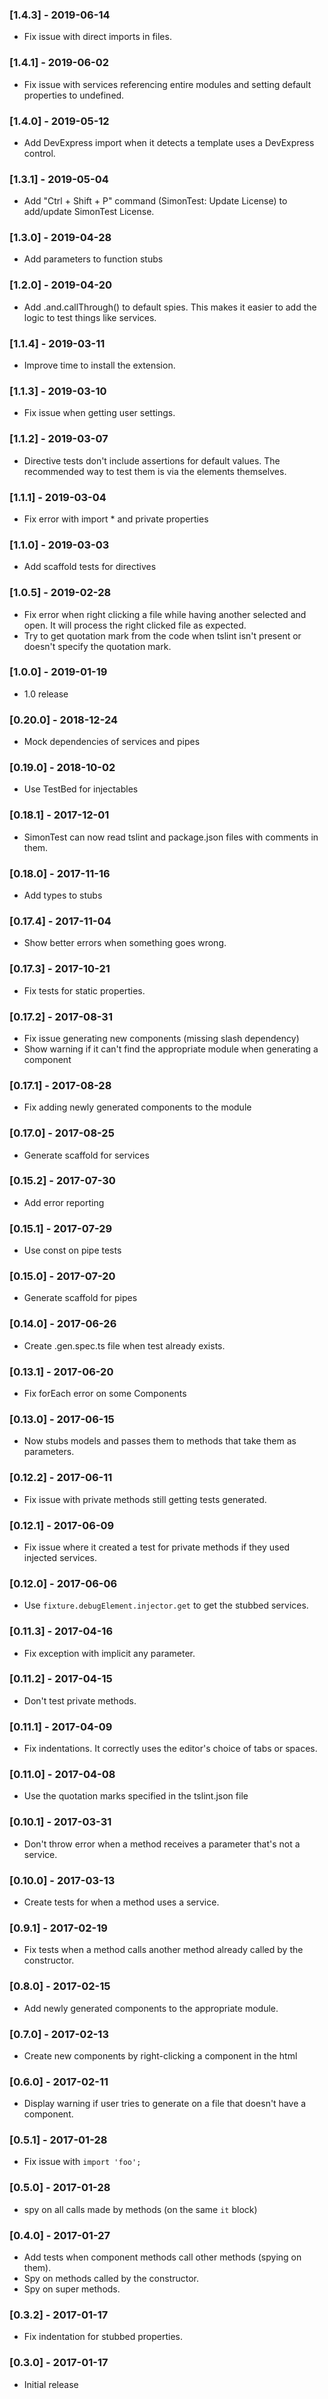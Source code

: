 ### [1.4.3] - 2019-06-14

- Fix issue with direct imports in files.

### [1.4.1] - 2019-06-02

- Fix issue with services referencing entire modules and setting default properties to undefined.

### [1.4.0] - 2019-05-12

- Add DevExpress import when it detects a template uses a DevExpress control.

### [1.3.1] - 2019-05-04

- Add "Ctrl + Shift + P" command (SimonTest: Update License) to add/update SimonTest License.

### [1.3.0] - 2019-04-28

- Add parameters to function stubs

### [1.2.0] - 2019-04-20

- Add .and.callThrough() to default spies. This makes it easier to add the logic to test things like services.

### [1.1.4] - 2019-03-11

- Improve time to install the extension.

### [1.1.3] - 2019-03-10

- Fix issue when getting user settings.

### [1.1.2] - 2019-03-07

- Directive tests don't include assertions for default values. The recommended way to test them is via the elements themselves.

### [1.1.1] - 2019-03-04

- Fix error with import \* and private properties

### [1.1.0] - 2019-03-03

- Add scaffold tests for directives

### [1.0.5] - 2019-02-28

- Fix error when right clicking a file while having another selected and open. It will process the right clicked file as expected.
- Try to get quotation mark from the code when tslint isn't present or doesn't specify the quotation mark.

### [1.0.0] - 2019-01-19

- 1.0 release

### [0.20.0] - 2018-12-24

- Mock dependencies of services and pipes

### [0.19.0] - 2018-10-02

- Use TestBed for injectables

### [0.18.1] - 2017-12-01

- SimonTest can now read tslint and package.json files with comments in them.

### [0.18.0] - 2017-11-16

- Add types to stubs

### [0.17.4] - 2017-11-04

- Show better errors when something goes wrong.

### [0.17.3] - 2017-10-21

- Fix tests for static properties.

### [0.17.2] - 2017-08-31

- Fix issue generating new components (missing slash dependency)
- Show warning if it can't find the appropriate module when generating a
  component

### [0.17.1] - 2017-08-28

- Fix adding newly generated components to the module

### [0.17.0] - 2017-08-25

- Generate scaffold for services

### [0.15.2] - 2017-07-30

- Add error reporting

### [0.15.1] - 2017-07-29

- Use const on pipe tests

### [0.15.0] - 2017-07-20

- Generate scaffold for pipes

### [0.14.0] - 2017-06-26

- Create .gen.spec.ts file when test already exists.

### [0.13.1] - 2017-06-20

- Fix forEach error on some Components

### [0.13.0] - 2017-06-15

- Now stubs models and passes them to methods that take them as parameters.

### [0.12.2] - 2017-06-11

- Fix issue with private methods still getting tests generated.

### [0.12.1] - 2017-06-09

- Fix issue where it created a test for private methods if they used injected
  services.

### [0.12.0] - 2017-06-06

- Use `fixture.debugElement.injector.get` to get the stubbed services.

### [0.11.3] - 2017-04-16

- Fix exception with implicit any parameter.

### [0.11.2] - 2017-04-15

- Don't test private methods.

### [0.11.1] - 2017-04-09

- Fix indentations. It correctly uses the editor's choice of tabs or spaces.

### [0.11.0] - 2017-04-08

- Use the quotation marks specified in the tslint.json file

### [0.10.1] - 2017-03-31

- Don't throw error when a method receives a parameter that's not a service.

### [0.10.0] - 2017-03-13

- Create tests for when a method uses a service.

### [0.9.1] - 2017-02-19

- Fix tests when a method calls another method already called by the
  constructor.

### [0.8.0] - 2017-02-15

- Add newly generated components to the appropriate module.

### [0.7.0] - 2017-02-13

- Create new components by right-clicking a component in the html

### [0.6.0] - 2017-02-11

- Display warning if user tries to generate on a file that doesn't have a
  component.

### [0.5.1] - 2017-01-28

- Fix issue with `import 'foo';`

### [0.5.0] - 2017-01-28

- spy on all calls made by methods (on the same `it` block)

### [0.4.0] - 2017-01-27

- Add tests when component methods call other methods (spying on them).
- Spy on methods called by the constructor.
- Spy on super methods.

### [0.3.2] - 2017-01-17

- Fix indentation for stubbed properties.

### [0.3.0] - 2017-01-17

- Initial release
